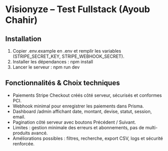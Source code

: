 # Visionyze – Test Fullstack (Ayoub Chahir)

## Installation

1. Copier .env.example en .env et remplir les variables (STRIPE_SECRET_KEY, STRIPE_WEBHOOK_SECRET).
2. Installer les dépendances : npm install
3. Lancer le serveur : npm run dev

## Fonctionnalités & Choix techniques
- Paiements Stripe Checkout créés côté serveur, sécurisés et conformes PCI.
- Webhook minimal pour enregistrer les paiements dans Prisma.
- Dashboard /admin affichant date, montant, devise, statut, session, email.
- Pagination côté serveur avec boutons Précédent / Suivant.
- Limites : gestion minimale des erreurs et abonnements, pas de multi-produits avancé.
- Améliorations possibles : filtres, recherche, export CSV, logs et sécurité renforcée.